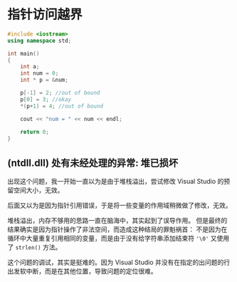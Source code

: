 # 指针访问越界

```cpp
#include <iostream>
using namespace std;

int main()
{
    int a;
    int num = 0;
    int * p = &num;

    p[-1] = 2; //out of bound
    p[0] = 3; //okay
    *(p+1) = 4; //out of bound

    cout << "num = " << num << endl;
    
    return 0;
}
```

## (ntdll.dll) 处有未经处理的异常: 堆已损坏

出现这个问题，我一开始一直以为是由于堆栈溢出，尝试修改 Visual Studio 的预留空间大小，无效。

后面又以为是因为指针引用错误，于是将一些变量的作用域稍微做了修改，无效。

堆栈溢出，内存不够用的思路一直在脑海中，其实起到了误导作用。
但是最终的结果确实是因为指针操作了非法空间，而造成这种结局的罪魁祸首：
不是因为在循环中大量重复引用相同的变量，而是由于没有给字符串添加结束符 `'\0'` 又使用了
`strlen()` 方法。

这个问题的调试，其实是挺难的。因为 Visual Studio
并没有在指定的出问题的行出发软中断，而是在其他位置，导致问题的定位很难。
